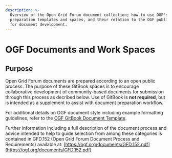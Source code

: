 ```yaml
---
description: >-
  Overview of the Open Grid Forum document collection; how to use OGF's document
  preparation templates and spaces, and their relation to the OGF public process
  for document development.
---
```


# OGF Documents and Work Spaces

## Purpose

Open Grid Forum documents are prepared according to an open public process. The purpose of these GitBook spaces is to encourage collaborative development of community-based documents for submission through this process as decribed below. Use of GitBook is **not required**, but is intended as a supplement to assist with document preparation workflow. 

For additional details on OGF document style including example formatting guidelines, refer to the [OGF GitBook Document Template](https://gitbook.ogf.org/ogf-document-template/).

Further information including a full description of the document process and advice intended to help to guide selection from among these categories is contained in GFD.152 \(Open Grid Forum Document Process and Requirements\) available at: [https://ogf.org/documents/GFD.152.pdf](https://ogf.org/documents/GFD.152.pdf)



